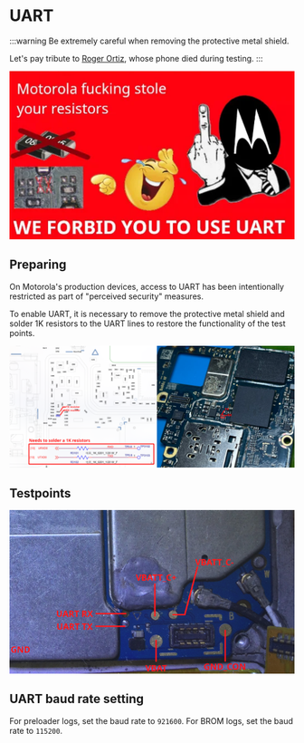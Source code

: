 # UART
:::warning
Be extremely careful when removing the protective metal shield.

Let's pay tribute to [Roger Ortiz](https://github.com/R0rt1z2), whose phone died during testing.
:::

![sticker3.png](../../static/assets/sticker3.png)

## Preparing
On Motorola's production devices, access to UART has been intentionally restricted as part of "perceived security" measures. 

To enable UART, it is necessary to remove the protective metal shield and solder 1K resistors to the UART lines to restore the functionality of the test points.

![resistors.png](../../static/assets/uart/resistors.png)

## Testpoints
![testpoints.png](../../static/assets/uart/testpoints.png)

## UART baud rate setting

For preloader logs, set the baud rate to `921600`.
For BROM logs, set the baud rate to `115200`.

